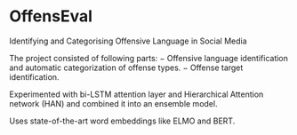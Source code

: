 # OffensEval
Identifying and Categorising Offensive Language in Social Media

The project consisted of following parts:
  − Offensive language identification and automatic categorization of offense types.
  − Offense target identification.

Experimented with bi-LSTM attention layer and Hierarchical Attention network (HAN) and
combined it into an ensemble model.

Uses state-of-the-art word embeddings like ELMO and BERT.
